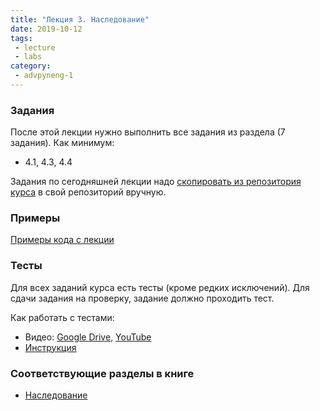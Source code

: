 ```yaml
---
title: "Лекция 3. Наследование"
date: 2019-10-12
tags:
 - lecture
 - labs
category:
 - advpyneng-1
---
```


### Задания

После этой лекции нужно выполнить все задания из раздела (7 задания).
Как минимум:

* 4.1, 4.3, 4.4

Задания по сегодняшней лекции надо [скопировать из репозитория курса](https://github.com/pyneng/advpyneng-online-oct-nov-2019/tree/master/exercises/04_oop_inheritance) в свой репозиторий вручную.

### Примеры

[Примеры кода с лекции](https://github.com/pyneng/advpyneng-online-oct-nov-2019/tree/master/examples/04_oop_inheritance)

### Тесты

Для всех заданий курса есть тесты (кроме редких исключений). Для сдачи задания на проверку,
задание должно проходить тест.

Как работать с тестами:

* Видео: [Google Drive](https://drive.google.com/open?id=1Zz1-7hwIO8LJFAXeFAuK0k7OvH7RODVm), [YouTube](https://youtu.be/R8vWoJ13MFM)
* [Инструкция](https://advpyneng.github.io/docs/pytest/)


### Соответствующие разделы в книге

* [Наследование](https://pyneng2.readthedocs.io/en/latest/book/04_oop_inheritance/index.html)

